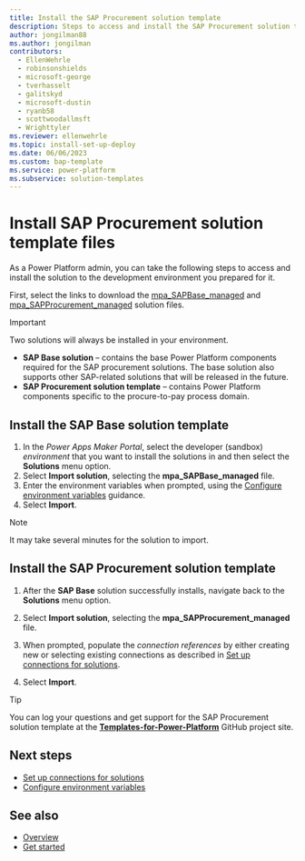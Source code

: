 ```yaml
---
title: Install the SAP Procurement solution template
description: Steps to access and install the SAP Procurement solution template.
author: jongilman88
ms.author: jongilman
contributors:
  - EllenWehrle
  - robinsonshields
  - microsoft-george
  - tverhasselt
  - galitskyd
  - microsoft-dustin
  - ryanb58
  - scottwoodallmsft
  - Wrighttyler
ms.reviewer: ellenwehrle
ms.topic: install-set-up-deploy
ms.date: 06/06/2023
ms.custom: bap-template
ms.service: power-platform
ms.subservice: solution-templates
---
```


# Install SAP Procurement solution template files

As a Power Platform admin, you can take the following steps to access and install the solution to the development environment you prepared for it.

First, select the links to download the [mpa_SAPBase_managed](https://aka.ms/DownloadSAPBaseSolution) and [mpa_SAPProcurement_managed](https://aka.ms/DownloadSAPProcurementSolution) solution files.

> [!IMPORTANT]
>
> Two solutions will always be installed in your environment.
>
> - **SAP Base solution** – contains the base Power Platform components required for the SAP procurement solutions. The base solution also supports other SAP-related solutions that will be released in the future.
> - **SAP Procurement solution template** – contains Power Platform components specific to the procure-to-pay process domain.

## Install the SAP Base solution template

1. In the _Power Apps Maker Portal_, select the developer (sandbox) _environment_ that you want to install the solutions in and then select the **Solutions** menu option.
1. Select **Import solution**, selecting the **mpa_SAPBase_managed** file.
1. Enter the environment variables when prompted, using the [Configure environment variables](configure-environment-variables.md) guidance.
1. Select **Import**.

> [!NOTE]
>
> It may take several minutes for the solution to import.

## Install the SAP Procurement solution template

1. After the **SAP Base** solution successfully installs, navigate back to the **Solutions** menu option.

1. Select **Import solution**, selecting the **mpa_SAPProcurement_managed** file.

1. When prompted, populate the _connection references_ by either creating new or selecting existing connections as described in [Set up connections for solutions](set-up-connections.md).

1. Select **Import**.

> [!TIP]
> You can log your questions and get support for the SAP Procurement solution template at the [**Templates-for-Power-Platform**](https://aka.ms/PowerPlatformTemplateSupport) GitHub project site.

## Next steps

- [Set up connections for solutions](set-up-connections.md)
- [Configure environment variables](configure-environment-variables.md)

## See also

- [Overview](../overview.md)
- [Get started](get-started.md)
